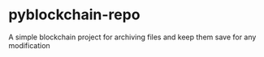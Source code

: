 # pyblockchain-repo
A simple blockchain project for archiving files and keep them save for any modification
